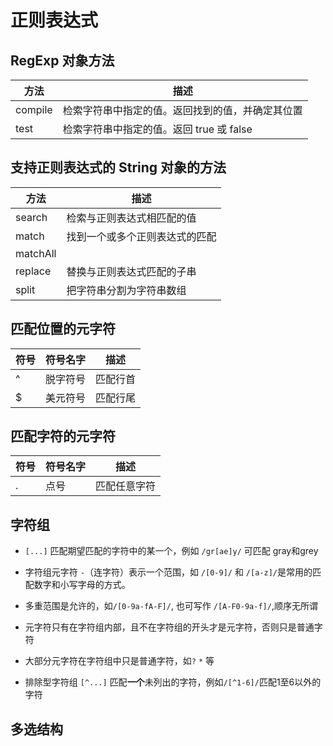 # 正则表达式

## RegExp 对象方法

| 方法 | 描述 |
| ----- | ----- |
| compile | 检索字符串中指定的值。返回找到的值，并确定其位置 |
| test | 检索字符串中指定的值。返回 true 或 false |

## 支持正则表达式的 String 对象的方法

| 方法 | 描述 |
| ----- | ----- |
| search | 检索与正则表达式相匹配的值 |
| match | 找到一个或多个正则表达式的匹配 |
| matchAll |  |
| replace | 替换与正则表达式匹配的子串 |
| split | 把字符串分割为字符串数组 |

## 匹配位置的元字符

| 符号 | 符号名字 | 描述 |
| ----- | ----- | ----- |
| ^ | 脱字符号 | 匹配行首 |
| $ | 美元符号 | 匹配行尾 |

## 匹配字符的元字符

| 符号 | 符号名字 | 描述 |
| ----- | ----- | ----- |
| . | 点号 | 匹配任意字符 |

## 字符组

+ `[...]` 匹配期望匹配的字符中的某一个，例如 `/gr[ae]y/` 可匹配 gray和grey

+ 字符组元字符 `-`（连字符）表示一个范围，如 `/[0-9]/` 和 `/[a-z]/`是常用的匹配数字和小写字母的方式。

+ 多重范围是允许的，如`/[0-9a-fA-F]/`, 也可写作 `/[A-F0-9a-f]/`,顺序无所谓

+ 元字符只有在字符组内部，且不在字符组的开头才是元字符，否则只是普通字符

+ 大部分元字符在字符组中只是普通字符，如`?` `*` 等

+ 排除型字符组 `[^...]` 匹配**一个**未列出的字符，例如`/[^1-6]/`匹配1至6以外的字符

## 多选结构